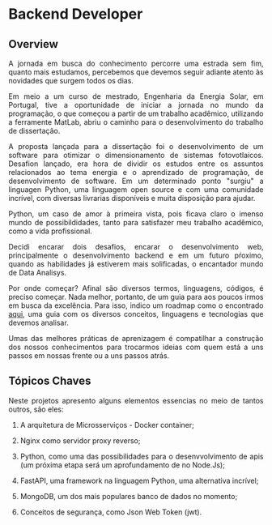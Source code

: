 # Backend Developer

## Overview

<div style="text-align: justify">

A jornada em busca do conhecimento percorre uma estrada sem fim, quanto mais estudamos, percebemos que devemos seguir adiante atento às novidades que surgem todos os dias.

Em meio a um curso de mestrado, Engenharia da Energia Solar, em Portugal, tive a oportunidade de iniciar a jornada no mundo da programação, o que começou a partir de um trabalho acadêmico, utilizando a ferramente MatLab, abriu o caminho para o desenvolvimento do trabalho de dissertação.

A proposta lançada para a dissertação foi o desenvolvimento de um software para otimizar o dimensionamento de sistemas fotovotlaicos. Desafion lançado, era hora de dividir os estudos entre os assuntos relacionados ao tema energia e o aprendizado de programação, de desenvolvimento de software. Em um determinado ponto "surgiu" a linguagen Python, uma linguagem open source e com uma comunidade incrível, com diversas livrarias disponíveis e muita disposição para ajudar.

Python, um caso de amor à primeira vista, pois ficava claro o imenso mundo de possibildidades, tanto para satisfazer meu trabalho acadêmico, como a vida profissional.

Decidi encarar dois desafios, encarar o desenvolvimento web, principalmente o desenvolvimento backend e em um futuro pŕoximo, quando as habilidades já estiverem mais solificadas, o encantador mundo de Data Analisys.

Por onde começar? Afinal são diversos termos, linguagens, códigos, é preciso começar. Nada melhor, portanto, de um guia para aos poucos irmos em busca da excelência. Para isso, indico um roadmap como o encontrado <a href="https://roadmap.sh/backend" target="_blank">aqui</a>, uma guia com os diversos conceitos, linguagens e tecnologias que devemos analisar.

Umas das melhores práticas de aprenizagem é compatilhar a construção dos nossos conhecimentos para trocarmos ideias com quem está a uns passos em nossas frente ou a uns passos atrás.
</div>

## Tópicos Chaves

<div style="text-align: justify">

Neste projetos apresento alguns elementos essencias no meio de tantos outros, são eles:

1. A arquitetura de Microsserviços - Docker container;

2. Nginx como servidor proxy reverso;

3. Python, como uma das possibilidades para o desenvvolvimento de apis (um próxima etapa será um aprofundamento de no Node.Js);

4. FastAPI, uma framework na linguagem Python, uma alternativa incrível;

5. MongoDB, um dos mais populares banco de dados no momento;

6. Conceitos de segurança, como Json Web Token (jwt).
</div>